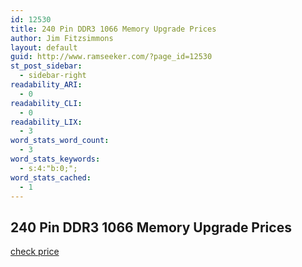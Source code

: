 ```yaml
---
id: 12530
title: 240 Pin DDR3 1066 Memory Upgrade Prices
author: Jim Fitzsimmons
layout: default
guid: http://www.ramseeker.com/?page_id=12530
st_post_sidebar:
  - sidebar-right
readability_ARI:
  - 0
readability_CLI:
  - 0
readability_LIX:
  - 3
word_stats_word_count:
  - 3
word_stats_keywords:
  - s:4:"b:0;";
word_stats_cached:
  - 1
---
```

## 240 Pin DDR3 1066 Memory Upgrade Prices

[check price](http://amzn.to/1QCyLSD)

